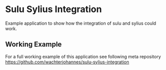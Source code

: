 # Sulu Sylius Integration

Example application to show how the integration of sulu and sylius could work.

## Working Example

For a full working example of this application see following meta repository
https://github.com/wachterjohannes/sulu-sylius-integration
